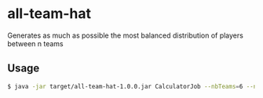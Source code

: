 # all-team-hat
Generates as much as possible the most balanced distribution of players between n teams

## Usage

```bash
$ java -jar target/all-team-hat-1.0.0.jar CalculatorJob --nbTeams=6 --nbRuns=20
```
